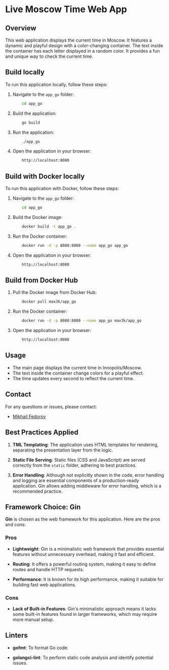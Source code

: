 # Live Moscow Time Web App

## Overview

This web application displays the current time in Moscow. It features a dynamic and playful design with a color-changing container. The text inside the container has each letter displayed in a random color. It provides a fun and unique way to check the current time.

## Build locally

To run this application locally, follow these steps:

1. Navigate to the `app_go` folder:

    ```bash
        cd app_go
    ```

1. Build the application:

    ```bash
        go build
    ```

1. Run the application:

    ```bash
        ./app_go
    ```

1. Open the application in your browser:

    ```bash
        http://localhost:8080
    ```

## Build with Docker locally

To run this application with Docker, follow these steps:

1. Navigate to the `app_go` folder:

    ```bash
        cd app_go
    ```

1. Build the Docker image:

    ```bash
        docker build -t app_go .
    ```

1. Run the Docker container:

    ```bash
        docker run -d -p 8080:8080 --name app_go app_go   
    ```

1. Open the application in your browser:

    ```bash
        http://localhost:8080
    ```

## Build from Docker Hub

1. Pull the Docker image from Docker Hub:

    ```bash
        docker pull max3k/app_go
    ```

1. Run the Docker container:

    ```bash
        docker run -d -p 8080:8080 --name app_go max3k/app_go
    ```

1. Open the application in your browser:

    ```bash
        http://localhost:8080

## Usage

- The main page displays the current time in Innopolis/Moscow.
- The text inside the container change colors for a playful effect.
- The time updates every second to reflect the current time.

## Contact

For any questions or issues, please contact:

- [Mikhail Fedorov](mailto:fedorovm093@gamil.com)

## Best Practices Applied

1. **TML Templating**: The application uses HTML templates for rendering, separating the presentation layer from the logic.

1. **Static File Serving**: Static files (CSS and JavaScript) are served correctly from the `static` folder, adhering to best practices.

1. **Error Handling**: Although not explicitly shown in the code, error handling and logging are essential components of a production-ready application. Gin allows adding middleware for error handling, which is a recommended practice.

## Framework Choice: Gin

**Gin** is chosen as the web framework for this application. Here are the pros and cons:

### Pros

- **Lightweight**: Gin is a minimalistic web framework that provides essential features without unnecessary overhead, making it fast and efficient.

- **Routing**: It offers a powerful routing system, making it easy to define routes and handle HTTP requests.

- **Performance**: It is known for its high performance, making it suitable for building fast web applications.

### Cons

- **Lack of Built-in Features**: Gin's minimalistic approach means it lacks some built-in features found in larger frameworks, which may require more manual setup.

## Linters

- **gofmt**: To format Go code.

- **golangci-lint**: To perform static code analysis and identify potential issues.

